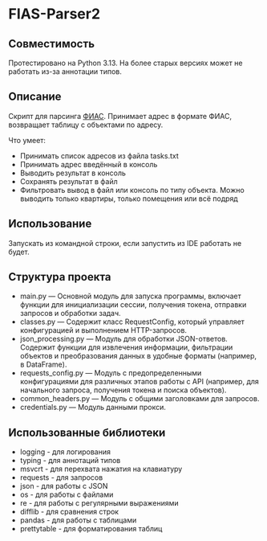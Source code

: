 # FIAS-Parser2

## Совместимость
Протестировано на Python 3.13. На более старых версиях может не работать из-за аннотации типов.

## Описание
Скрипт для парсинга [ФИАС](https://fias.nalog.ru/). Принимает адрес в формате ФИАС, 
возвращает таблицу с объектами по адресу. 

Что умеет:

- Принимать список адресов из файла tasks.txt
- Принимать адрес введённый в консоль
- Выводить результат в консоль
- Сохранять результат в файл
- Фильтровать вывод в файл или консоль по типу объекта. Можно выводить только квартиры, только помещения или всё подряд

## Использование
Запускать из командной строки, если запустить из IDE работать не будет.

## Структура проекта
 - main.py — Основной модуль для запуска программы, включает функции для инициализации сессии, получения токена, отправки запросов и обработки задач.
 - classes.py — Содержит класс RequestConfig, который управляет конфигурацией и выполнением HTTP-запросов.
 - json_processing.py — Модуль для обработки JSON-ответов. Содержит функции для извлечения информации, фильтрации объектов и преобразования данных в удобные форматы (например, в DataFrame).
 - requests_config.py — Модуль с предопределенными конфигурациями для различных этапов работы с API (например, для начального запроса, получения токена и поиска объектов).
 - common_headers.py — Модуль с общими заголовками для запросов.
 - credentials.py — Модуль данными прокси.


## Использованные библиотеки
 - logging - для логирования
 - typing - для аннотаций типов
 - msvcrt - для перехвата нажатия на клавиатуру
 - requests - для запросов
 - json - для работы с JSON
 - os - для работы с файлами
 - re - для работы с регулярными выражениями
 - difflib - для сравнения строк
 - pandas - для работы с таблицами
 - prettytable - для форматирования таблиц